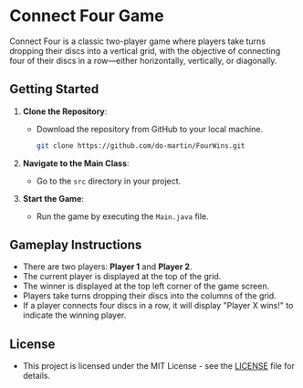 # Connect Four Game

Connect Four is a classic two-player game where players take turns dropping their discs into a vertical grid, with the objective of connecting four of their discs in a row—either horizontally, vertically, or diagonally.

## Getting Started
1. **Clone the Repository**:
   - Download the repository from GitHub to your local machine.

     ```bash
     git clone https://github.com/do-martin/FourWins.git
     ```

2. **Navigate to the Main Class**:
   - Go to the `src` directory in your project.

3. **Start the Game**:
   - Run the game by executing the `Main.java` file.

## Gameplay Instructions
- There are two players: **Player 1** and **Player 2**.
- The current player is displayed at the top of the grid.
- The winner is displayed at the top left corner of the game screen.
- Players take turns dropping their discs into the columns of the grid.
- If a player connects four discs in a row, it will display "Player X wins!" to indicate the winning player.

## License
- This project is licensed under the MIT License - see the [LICENSE](LICENSE) file for details.
